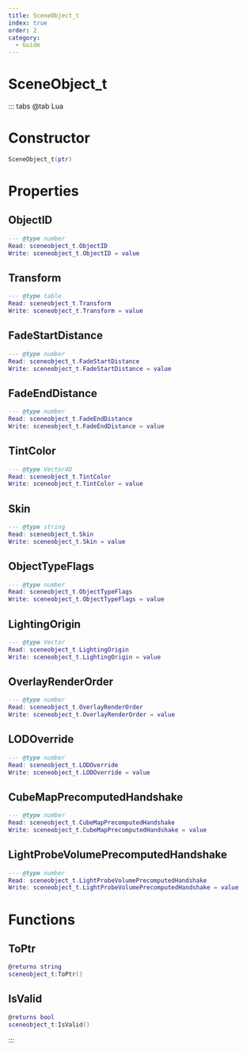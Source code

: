 ```yaml
---
title: SceneObject_t
index: true
order: 2
category:
  - Guide
---
```


# SceneObject_t

::: tabs
@tab Lua
# Constructor
```lua
SceneObject_t(ptr)
```
# Properties
## ObjectID 
```lua
--- @type number
Read: sceneobject_t.ObjectID
Write: sceneobject_t.ObjectID = value
```
## Transform 
```lua
--- @type table
Read: sceneobject_t.Transform
Write: sceneobject_t.Transform = value
```
## FadeStartDistance 
```lua
--- @type number
Read: sceneobject_t.FadeStartDistance
Write: sceneobject_t.FadeStartDistance = value
```
## FadeEndDistance 
```lua
--- @type number
Read: sceneobject_t.FadeEndDistance
Write: sceneobject_t.FadeEndDistance = value
```
## TintColor 
```lua
--- @type Vector4D
Read: sceneobject_t.TintColor
Write: sceneobject_t.TintColor = value
```
## Skin 
```lua
--- @type string
Read: sceneobject_t.Skin
Write: sceneobject_t.Skin = value
```
## ObjectTypeFlags 
```lua
--- @type number
Read: sceneobject_t.ObjectTypeFlags
Write: sceneobject_t.ObjectTypeFlags = value
```
## LightingOrigin 
```lua
--- @type Vector
Read: sceneobject_t.LightingOrigin
Write: sceneobject_t.LightingOrigin = value
```
## OverlayRenderOrder 
```lua
--- @type number
Read: sceneobject_t.OverlayRenderOrder
Write: sceneobject_t.OverlayRenderOrder = value
```
## LODOverride 
```lua
--- @type number
Read: sceneobject_t.LODOverride
Write: sceneobject_t.LODOverride = value
```
## CubeMapPrecomputedHandshake 
```lua
--- @type number
Read: sceneobject_t.CubeMapPrecomputedHandshake
Write: sceneobject_t.CubeMapPrecomputedHandshake = value
```
## LightProbeVolumePrecomputedHandshake 
```lua
--- @type number
Read: sceneobject_t.LightProbeVolumePrecomputedHandshake
Write: sceneobject_t.LightProbeVolumePrecomputedHandshake = value
```
# Functions
## ToPtr
```lua
@returns string
sceneobject_t:ToPtr()
```
## IsValid
```lua
@returns bool
sceneobject_t:IsValid()
```

:::